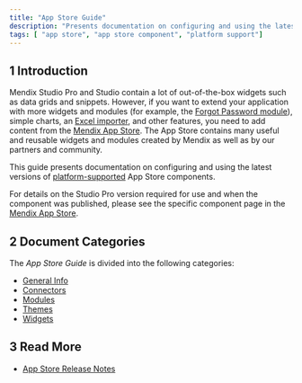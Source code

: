 ```yaml
---
title: "App Store Guide"
description: "Presents documentation on configuring and using the latest versions of platform-supported components."
tags: [ "app store", "app store component", "platform support"]
---
```


## 1 Introduction

Mendix Studio Pro and Studio contain a lot of out-of-the-box widgets such as data grids and snippets. However, if you want to extend your application with more widgets and modules (for example, the [Forgot Password module](https://appstore.home.mendix.com/link/app/1296/)), simple charts, an [Excel importer](https://appstore.home.mendix.com/link/app/1296/), and other features, you need to add content from the [Mendix App Store](https://appstore.home.mendix.com/). The App Store contains many useful and reusable widgets and modules created by Mendix as well as by our partners and community.

This guide presents documentation on configuring and using the latest versions of [platform-supported](/appstore/general/app-store-content-support#category) App Store components.

For details on the Studio Pro version required for use and when the component was published, please see the specific component page in the [Mendix App Store](https://appstore.home.mendix.com/).

## 2 Document Categories

The *App Store Guide* is divided into the following categories:

* [General Info](general/index)
* [Connectors](connectors/index)
* [Modules](modules/index)
* [Themes](themes/index)
* [Widgets](widgets/index)

## 3 Read More

* [App Store Release Notes](/releasenotes/app-store/)
